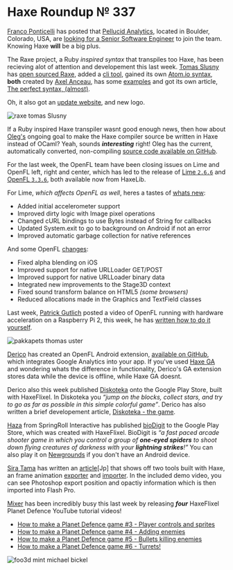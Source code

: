 [_template]: ../templates/roundup.html
[date]: / "2015-09-21 13:29:00"
[modified]: / "2015-09-21 15:35:00"
[published]: / "2015-09-21 16:00:00"
[“”]: a ""
# Haxe Roundup № 337

[Franco Ponticelli][tw1] has posted that [Pellucid Analytics][l2], located in Boulder,
Colorado, USA, are [looking for a Senior Software Engineer][l1] to join the team. 
Knowing Haxe **will** be a big plus.

The Raxe project, a Ruby _inspired syntax_ that transpiles too Haxe, has been
recieving alot of attention and developement this last week. [Tomas Slusny][tw2]
has [open sourced Raxe][l3], added a [cli tool][l4], gained its own
[Atom.io syntax][l5], **both** created by [Axel Anceau][tw3], has some [examples][l6]
and got its own article, [The perfect syntax, (almost)][l7].

Oh, it also got an [update website][l8], and new logo.

![raxe tomas Slusny](/img/337/raxe.png "The RaxeLang logo")

If a Ruby inspired Haxe transpiler wasnt good enough news, then how about 
[Oleg's][tw4] ongoing goal to make the Haxe compiler source be written in Haxe
instead of OCaml? Yeah, sounds _**interesting**_ right! Oleg has the current,
automatically converted, non-compiling [source code available on GitHub][l9].

For the last week, the OpenFL team have been closing issues on Lime and OpenFL left,
right and center, which has led to the release of [Lime `2.6.6`][l10] and 
[OpenFL `3.3.6`][l11], both available now from HaxeLib.

For Lime, _which affects OpenFL as well_, heres a tastes of [whats new][l12]:
	
- Added initial accelerometer support
- Improved dirty logic with Image pixel operations
- Changed cURL bindings to use Bytes instead of String for callbacks
- Updated System.exit to go to background on Android if not an error
- Improved automatic garbage collection for native references

And some OpenFL [changes][l13]:
	
- Fixed alpha blending on iOS
- Improved support for native URLLoader GET/POST
- Improved support for native URLLoader binary data
- Integrated new improvements to the Stage3D context
- Fixed sound transform balance on HTML5 _(some browsers)_
- Reduced allocations made in the Graphics and TextField classes

Last week, [Patrick Gutlich][tw5] posted a video of OpenFL running with hardware acceleration
on a Raspberry Pi 2, this week, he has [written how to do it yourself][l14].

![pakkapets thomas uster](/img/337/pakkapets.png "Thomas Uster (@thomasuster) painting walkable areas in @PakkaPets.")

[Derico][tw6] has created an OpenFL Android extension, [available on GitHub][l15],
which integrates Google Analytics into your app. If you've used [Haxe GA][l16]
and wondering whats the difference in functionality, Derico's GA extension stores
data while the device is offline, while Haxe GA doesnt.

Derico also this week published [Diskoteka][l19] onto the Google Play Store, built
with HaxeFlixel. In Diskoteka you _“jump on the blocks, collect stars, and 
try to go as far as possible in this simple colorful game”_. Derico has also
written a brief developement article, [Diskoteka - the game][l20].

[Haza][tw7] from SpringRoll Interactive has published [bioDigit][l17] to the
Google Play Store, which was created with HaxeFlixel. BioDigit is _“a fast 
paced arcade shooter game in which you control a group of **one-eyed spiders** 
to shoot down flying creatures of darkness with your **lightning strikes**!”_
You can also play it on [Newgrounds][l18] if you don't have an Android device.

[Sira Tama][tw9] has written an [article][l23][Jp] that shows off two tools built
with Haxe, an frame animation [exporter][l25] and [importer][l24]. In the included
demo video, you can see Photoshop export position and opactiy information which is
then imported into Flash Pro.

[Mixer][tw8] has been incredibly busy this last week by releasing _**four**_
HaxeFlixel Planet Defence YouTube tutorial videos!

- [How to make a Planet Defence game #3 - Player controls and sprites][l21-67]
- [How to make a Planet Defence game #4 - Adding enemies][l21-19]
- [How to make a Planet Defence game #5 - Bullets killing enemies][l21-10]
- [How to make a Planet Defence game #6 - Turrets!][l22-19]

![foo3d mint michael bickel](/img/337/foo3d.jpg "Michael Bickel (@dazKind) has integrated a mínt backend into Foo3D.")

[tw9]: https://twitter.com/dango_itimi "@dango_itimi"
[tw8]: https://twitter.com/5Mixer "@5Mixer"
[tw7]: https://twitter.com/haza418 "@haza418"
[tw6]: https://twitter.com/DrDerico_ru "@DrDerico_ru"
[tw5]: https://twitter.com/gepatto "@gepatto"
[tw4]: https://twitter.com/PeyTyPeyTy "@PeyTyPeyTy"
[tw3]: https://twitter.com/PeekMo "@PeekMo"
[tw2]: https://twitter.com/_deathbeam "@_deathbeam"
[tw1]: https://twitter.com/fponticelli "@fponticelli"

[l25]: https://github.com/siratama/FrameAnimationExport "FrameAnimationExport on GitHub"
[l24]: https://github.com/siratama/FrameAnimationImport "FrameAnimationImport on GitHub"
[l23]: http://www.dango-itimi.com/blog/archives/2015/001238.html "FrameAnimation Export and Import built with Haxe"
	
[l22-19]: https://www.youtube.com/watch?v=-rhNffnwWxI "How to make a Planet Defence game #6 on YouTube"
[l21-10]: https://www.youtube.com/watch?v=Ae0WYRBPuZo "How to make a Planet Defence game #5 on YouTube"
[l21-19]: https://www.youtube.com/watch?v=XInyKhC7I1w "How to make a Planet Defence game #4 on YouTube"
[l21-67]: https://www.youtube.com/watch?v=7Js6zmJCjC8 "How to make a Planet Defence game #3 on YouTube"
	
[l20]: http://t.drderico.ru/2015/09/23/diskoteka-the-game/ "Diskoteka - The game"
[l19]: https://play.google.com/store/apps/details?id=com.drderico.diskoteka "Diskoteka on the Google Play Store"
[l18]: http://www.newgrounds.com/portal/view/655444 "BioDigit on Newgrounds"
[l17]: https://play.google.com/store/apps/details?id=me.haza.biodigit "bioDigit on the Google Play Store"
[l16]: https://github.com/sempaigames/haxe-ga "Haxe GA on GitHub"
[l15]: https://github.com/DrDerico/drderico-ga "DrDerico Google Analytics on GitHub"
[l14]: http://www.gepatto.nl/getting-openfl-to-run-with-hardware-acceleration-on-a-raspberry-pi-2/ "Getting OpenFL to run with hardware acceleration on Raspberry Pi 2"
[l13]: https://github.com/openfl/openfl/blob/master/CHANGELOG.md "OpenFL CHANGELOG on GitHub"
[l12]: https://github.com/openfl/lime/blob/master/CHANGELOG.md "Lime CHANGELOG on GitHub"
[l11]: http://lib.haxe.org/p/openfl "OpenFL 3.3.6 on HaxeLib"
[l10]: http://lib.haxe.org/p/lime "Lime 2.6.6 on HaxeLib"
[l9]: https://github.com/PeyTy/HaxeInHaxe "HaxeInHaxe on GitHub"
[l8]: https://raxe-lang.org/ "Raxe - An awesome mix between Haxe and Ruby"
[l7]: https://nondev.io/The-perfect-syntax-almost/ "The perfect syntax (almost)"
[l6]: https://github.com/nondev/raxe/tree/master/examples "Raxe Examples in Github"
[l5]: https://atom.io/packages/raxe-lang "Raxe Atom.io Syntax Highlighter"
[l4]: https://twitter.com/_deathbeam/status/647515910543159296 "Raxe now has a CLI Tool"
[l3]: https://github.com/nondev/raxe "Raxe on GitHub"
[l2]: http://www.pellucid.com/ "Pellucid Analytics: Data. Visualization. Advice"
[l1]: https://careers.stackoverflow.com/jobs/98325/senior-software-engineer-pellucid-analytics " Job Details for Senior Software Engineer at Pellucid Analytics"